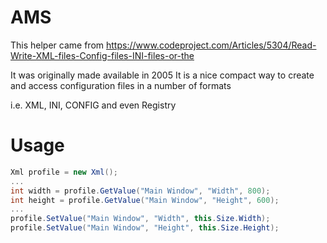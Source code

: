 ﻿# AMS

This helper came from https://www.codeproject.com/Articles/5304/Read-Write-XML-files-Config-files-INI-files-or-the

It was originally made available in 2005 It is a nice compact way to create and access configuration files in a number of formats

i.e. XML, INI, CONFIG and even Registry

# Usage

```c#
Xml profile = new Xml();
...
int width = profile.GetValue("Main Window", "Width", 800);
int height = profile.GetValue("Main Window", "Height", 600);
...
profile.SetValue("Main Window", "Width", this.Size.Width);
profile.SetValue("Main Window", "Height", this.Size.Height);
```